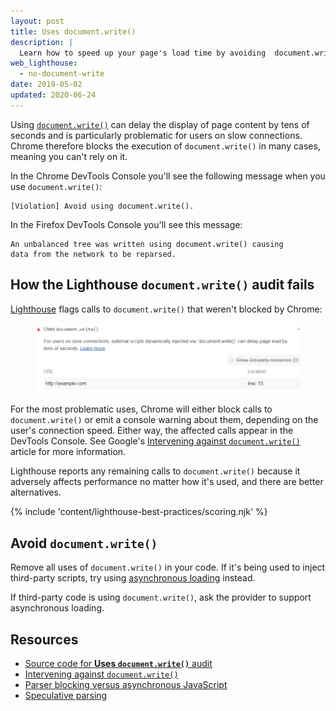 ```yaml
---
layout: post
title: Uses document.write()
description: |
  Learn how to speed up your page's load time by avoiding  document.write().
web_lighthouse:
  - no-document-write
date: 2019-05-02
updated: 2020-06-24
---
```


Using [`document.write()`](https://developer.mozilla.org/en-US/docs/Web/API/Document/write)
can delay the display of page content by tens of seconds
and is particularly problematic for users on slow connections.
Chrome therefore blocks the execution of `document.write()` in many cases,
meaning you can't rely on it.

In the Chrome DevTools Console you'll see the following message when you use `document.write()`:

```text
[Violation] Avoid using document.write().
```

In the Firefox DevTools Console you'll see this message:

```text
An unbalanced tree was written using document.write() causing
data from the network to be reparsed.
```

## How the Lighthouse `document.write()` audit fails

[Lighthouse](https://developers.google.com/web/tools/lighthouse/) flags
calls to `document.write()` that weren't blocked by Chrome:

<figure class="w-figure">
  <img class="w-screenshot" src="no-document-write.png" alt="Lighthouse audit showing usage of document.write">
</figure>

For the most problematic uses,
Chrome will either block calls to `document.write()`
or emit a console warning about them, depending on the user's connection speed.
Either way, the affected calls appear in the DevTools Console.
See Google's [Intervening against `document.write()`](https://developers.google.com/web/updates/2016/08/removing-document-write)
article for more information.

Lighthouse reports any remaining calls to `document.write()`
because it adversely affects performance no matter how it's used,
and there are better alternatives.


{% include 'content/lighthouse-best-practices/scoring.njk' %}

## Avoid `document.write()`

Remove all uses of `document.write()` in your code. If it's being used
to inject third-party scripts, try using
[asynchronous loading](https://developers.google.com/web/fundamentals/performance/critical-rendering-path/adding-interactivity-with-javascript#parser_blocking_versus_asynchronous_javascript)
instead.

If third-party code is using `document.write()`,
ask the provider to support asynchronous loading.

## Resources

- [Source code for **Uses `document.write()`** audit](https://github.com/GoogleChrome/lighthouse/blob/master/lighthouse-core/audits/dobetterweb/no-document-write.js)
- [Intervening against `document.write()`](https://developers.google.com/web/updates/2016/08/removing-document-write)
- [Parser blocking versus asynchronous JavaScript](https://developers.google.com/web/fundamentals/performance/critical-rendering-path/adding-interactivity-with-javascript#parser_blocking_versus_asynchronous_javascript)
- [Speculative parsing](https://developer.mozilla.org/en-US/docs/Glossary/speculative_parsing)